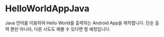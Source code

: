 # HelloWorldAppJava
Java 언어를 이용하여 Hello World를 출력하는 Android App을 제작합니다.
단순 출력 뿐만 아니라, 다른 시도도 해볼 수 있다면 할 예정입니다.
